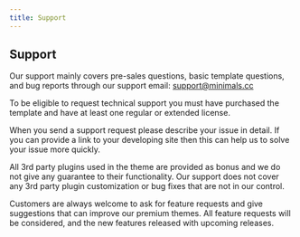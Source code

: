 ```yaml
---
title: Support
---
```


## Support

<p>Our support mainly covers pre-sales questions, basic template questions, and bug reports through our support email:
<a href="mailto:support@minimals.cc?subject=[Feedback] from Customer">support@minimals.cc</a>  
<p>

To be eligible to request technical support you must have purchased the template and have at least one regular or extended license.

When you send a support request please describe your issue in detail. If you can provide a link to your developing site then this can help us to solve your issue more quickly.

All 3rd party plugins used in the theme are provided as bonus and we do not give any guarantee to their functionality. Our support does not cover any 3rd party plugin customization or bug fixes that are not in our control.

Customers are always welcome to ask for feature requests and give suggestions that can improve our premium themes. All feature requests will be considered, and the new features released with upcoming releases.
